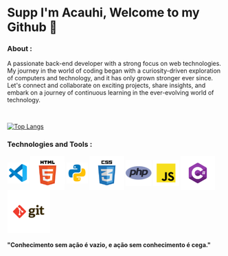 # Supp I'm Acauhi, Welcome to my Github 👋

### About :
<p>A passionate back-end developer with a strong focus on web technologies. My journey in the world of coding began with a curiosity-driven exploration of computers and technology, and it has only grown stronger ever since.<br>
Let's connect and collaborate on exciting projects, share insights, and embark on a journey of continuous learning in the ever-evolving world of technology.</p>
<br>

[![Top Langs](https://github-readme-stats.vercel.app/api/top-langs/?username=Acauhi99&layout=compact&theme=dracula)](https://github.com/anuraghazra/github-readme-stats)

### Technologies and Tools :

<div style="display: inline_block">
    <img align="center" height="50" width="50" src="vscode.svg">
    <img align="center" height="80" width="80" src="html.svg">
    <img align="center" height="50" width="50" src="python.svg">
    <img align="center" height="80" width="80" src="css.svg">
    <img align="center" height="60" width="60" src="php.png">
    <img align="center" height="60" width="60" src="javascript.svg">
    <img align="center" height="80" width="80" src="csharp.png">
    <img align="center" height="100" width="100" src="git.svg">
</div>

#### "Conhecimento sem ação é vazio, e ação sem conhecimento é cega."
